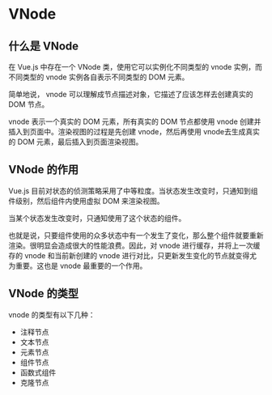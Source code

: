 # VNode

## 什么是 VNode

在 Vue.js 中存在一个 VNode 类，使用它可以实例化不同类型的 vnode 实例，而不同类型的 vnode 实例各自表示不同类型的 DOM 元素。

简单地说， vnode 可以理解成节点描述对象，它描述了应该怎样去创建真实的 DOM 节点。

vnode 表示一个真实的 DOM 元素，所有真实的 DOM 节点都使用 vnode 创建并插入到页面中。渲染视图的过程是先创建 vnode，然后再使用 vnode去生成真实的 DOM 元素，最后插入到页面渲染视图。

## VNode 的作用

Vue.js 目前对状态的侦测策略采用了中等粒度。当状态发生改变时，只通知到组件级别，然后组件内使用虚拟 DOM 来渲染视图。

当某个状态发生改变时，只通知使用了这个状态的组件。

也就是说，只要组件使用的众多状态中有一个发生了变化，那么整个组件就要重新渲染。很明显会造成很大的性能浪费。因此，对 vnode 进行缓存，并将上一次缓存的 vnode 和当前新创建的 vnode 进行对比，只更新发生变化的节点就变得尤为重要。这也是 vnode 最重要的一个作用。

## VNode 的类型

vnode 的类型有以下几种：
- 注释节点
- 文本节点
- 元素节点
- 组件节点
- 函数式组件
- 克隆节点